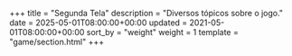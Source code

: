 +++
title = "Segunda Tela"
description = "Diversos tópicos sobre o jogo."
date = 2025-05-01T08:00:00+00:00
updated = 2021-05-01T08:00:00+00:00
sort_by = "weight"
weight = 1
template = "game/section.html"
+++
